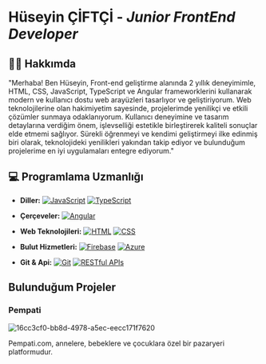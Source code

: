 # Hüseyin ÇİFTÇİ - *Junior FrontEnd Developer*
## 👨‍💻 Hakkımda

"Merhaba! Ben Hüseyin, Front-end geliştirme alanında 2 yıllık deneyimimle, HTML, CSS, JavaScript, TypeScript ve Angular frameworklerini kullanarak modern ve kullanıcı dostu web arayüzleri tasarlıyor ve geliştiriyorum. Web teknolojilerine olan hakimiyetim sayesinde, projelerimde yenilikçi ve etkili çözümler sunmaya odaklanıyorum. Kullanıcı deneyimine ve tasarım detaylarına verdiğim önem, işlevselliği estetikle birleştirerek kaliteli sonuçlar elde etmemi sağlıyor. Sürekli öğrenmeyi ve kendimi geliştirmeyi ilke edinmiş biri olarak, teknolojideki yenilikleri yakından takip ediyor ve bulunduğum projelerime en iyi uygulamaları entegre ediyorum."

## 💻 Programlama Uzmanlığı

- **Diller:** 
  [![JavaScript](https://img.shields.io/badge/JavaScript-F7DF1E?style=flat-square&logo=javascript&logoColor=black)](https://developer.mozilla.org/en-US/docs/Web/JavaScript)
  [![TypeScript](https://img.shields.io/badge/TypeScript-007ACC?style=flat-square&logo=typescript&logoColor=white)](https://www.typescriptlang.org/)
  
- **Çerçeveler:** 
  [![Angular](https://img.shields.io/badge/Angular-DD0031?style=flat-square&logo=angular&logoColor=white)](https://angular.io/)
  
- **Web Teknolojileri:** 
  [![HTML](https://img.shields.io/badge/HTML5-E34F26?style=flat-square&logo=html5&logoColor=white)](https://developer.mozilla.org/en-US/docs/Web/HTML)
  [![CSS](https://img.shields.io/badge/CSS3-1572B6?style=flat-square&logo=css3&logoColor=white)](https://developer.mozilla.org/en-US/docs/Web/CSS)

- **Bulut Hizmetleri:** 
  [![Firebase](https://img.shields.io/badge/Firebase-FFCA28?style=flat-square&logo=firebase&logoColor=black)](https://firebase.google.com/)
  [![Azure](https://img.shields.io/badge/Microsoft_Azure-0089D6?style=flat-square&logo=microsoft-azure&logoColor=white)](https://azure.microsoft.com/)

- **Git & Api:** 
  [![Git](https://img.shields.io/badge/Git-F05032?style=flat-square&logo=git&logoColor=white)](https://git-scm.com/)
  [![RESTful APIs](https://img.shields.io/badge/RESTful_APIs-FF5733?style=flat-square&logo=insomnia&logoColor=white)](https://insomnia.rest/)
  
## Bulunduğum Projeler

### Pempati 
![16cc3cf0-bb8d-4978-a5ec-eecc171f7620](https://github.com/huseyinciftci/huseyinciftci/assets/103926942/087d76b6-895b-49fc-bdd2-86a4e02f9942)

Pempati.com, annelere, bebeklere ve çocuklara özel bir pazaryeri platformudur. 
